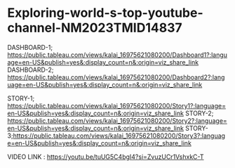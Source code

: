 # Exploring-world-s-top-youtube-channel-NM2023TMID14837

 DASHBOARD-1;  https://public.tableau.com/views/kalai_16975621080200/Dashboard1?:language=en-US&publish=yes&:display_count=n&:origin=viz_share_link
 DASHBOARD-2;  https://public.tableau.com/views/kalai_16975621080200/Dashboard2?:language=en-US&publish=yes&:display_count=n&:origin=viz_share_link
 
STORY-1; https://public.tableau.com/views/kalai_16975621080200/Story1?:language=en-US&publish=yes&:display_count=n&:origin=viz_share_link
STORY-2; https://public.tableau.com/views/kalai_16975621080200/Story2?:language=en-US&publish=yes&:display_count=n&:origin=viz_share_link
STORY-3;https://public.tableau.com/views/kalai_16975621080200/Story3?:language=en-US&publish=yes&:display_count=n&:origin=viz_share_link

VIDEO LINK : https://youtu.be/tuUG5C4bgI4?si=ZvuzUCr1VshxkC-T
